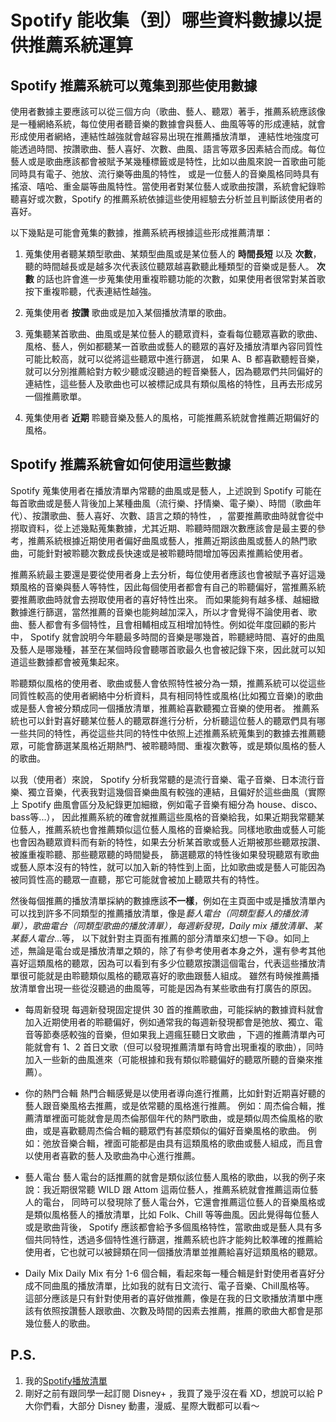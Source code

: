 Spotify 能收集（到）哪些資料數據以提供推薦系統運算
==============================================

Spotify 推薦系統可以蒐集到那些使用數據
-----------------------------------

使用者數據主要應該可以從三個方向（歌曲、藝人、聽眾）著手，推薦系統應該像是一種網絡系統，每位使用者聽音樂的數據會與藝人、曲風等等的形成連結，就會形成使用者網絡，連結性越強就會越容易出現在推薦播放清單，
連結性地強度可能透過時間、按讚歌曲、藝人喜好、次數、曲風、語言等眾多因素結合而成。每位藝人或是歌曲應該都會被賦予某幾種標籤或是特性，比如以曲風來說一首歌曲可能同時具有電子、弛放、流行樂等曲風的特性，
或是一位藝人的音樂風格同時具有搖滾、嘻哈、重金屬等曲風特性。當使用者對某位藝人或歌曲按讚，系統會紀錄聆聽喜好或次數，Spotify 的推薦系統依據這些使用經驗去分析並且判斷該使用者的喜好。

以下幾點是可能會蒐集的數據，推薦系統再根據這些形成推薦清單：
1. 蒐集使用者聽某類型歌曲、某類型曲風或是某位藝人的 **時間長短** 以及 **次數**，聽的時間越長或是越多次代表該位聽眾越喜歡聽此種類型的音樂或是藝人。
   **次數** 的話也許會進一步蒐集使用重複聆聽功能的次數，如果使用者很常對某首歌按下重複聆聽，代表連結性越強。
   
2. 蒐集使用者 **按讚** 歌曲或是加入某個播放清單的歌曲。

3. 蒐集聽某首歌曲、曲風或是某位藝人的聽眾資料，查看每位聽眾喜歡的歌曲、風格、藝人，例如都聽某一首歌曲或藝人的聽眾的喜好及播放清單內容同質性可能比較高，就可以從將這些聽眾中進行篩選，
   如果 A、B 都喜歡聽輕音樂，就可以分別推薦給對方較少聽或沒聽過的輕音樂藝人，因為聽眾們共同偏好的連結性，這些藝人及歌曲也可以被標記成具有類似風格的特性，且再去形成另一個推薦歌單。
   
4. 蒐集使用者 **近期** 聆聽音樂及藝人的風格，可能推薦系統就會推薦近期偏好的風格。

Spotify 推薦系統會如何使用這些數據
-------------------------------

Spotify 蒐集使用者在播放清單內常聽的曲風或是藝人，上述說到 Spotify 可能在每首歌曲或是藝人背後加上某種曲風（流行樂、抒情樂、電子樂）、時間（歌曲年代）、按讚歌曲、藝人喜好、次數、語言之類的特性，
，當要推薦歌曲時就會從中撈取資料，從上述幾點蒐集數據，尤其近期、聆聽時間跟次數應該會是最主要的參考，推薦系統根據近期使用者偏好曲風或藝人，推薦近期該曲風或藝人的熱門歌曲，可能針對被聆聽次數成長快速或是被聆聽時間增加等因素推薦給使用者。

推薦系統最主要還是要從使用者身上去分析，每位使用者應該也會被賦予喜好這幾類風格的音樂與藝人等特性，因此每個使用者都會有自己的聆聽偏好，當推薦系統要推薦歌曲時就會去撈取使用者的喜好特性出來。
而如果能夠有越多樣、越細緻數據進行篩選，當然推薦的音樂也能夠越加深入，所以才會覺得不論使用者、歌曲、藝人都會有多個特性，且會相輔相成互相增加特性。例如從年度回顧的影片中，
Spotify 就會說明今年聽最多時間的音樂是哪幾首，聆聽總時間、喜好的曲風及藝人是哪幾種，甚至在某個時段會聽哪首歌最久也會被記錄下來，因此就可以知道這些數據都會被蒐集起來。

聆聽類似風格的使用者、歌曲或藝人會依照特性被分為一類，推薦系統可以從這些同質性較高的使用者網絡中分析資料，具有相同特性或風格(比如獨立音樂)的歌曲或是藝人會被分類成同一個播放清單，推薦給喜歡聽獨立音樂的使用者。
推薦系統也可以針對喜好聽某位藝人的聽眾群進行分析，分析聽這位藝人的聽眾們具有哪一些共同的特性，再從這些共同的特性中依照上述推薦系統蒐集到的數據去推薦聽眾，可能會篩選某風格近期熱門、被聆聽時間、重複次數等，或是類似風格的藝人的歌曲。

以我（使用者）來說， Spotify 分析我常聽的是流行音樂、電子音樂、日本流行音樂、獨立音樂，代表我對這幾個音樂曲風有較強的連結，且偏好於這些曲風（實際上 Spotify 曲風會區分及紀錄更加細緻，例如電子音樂有細分為 house、disco、bass等...），
因此推薦系統的確會就推薦這些風格的音樂給我，如果近期我常聽某位藝人，推薦系統也會推薦類似這位藝人風格的音樂給我。同樣地歌曲或藝人可能也會因為聽眾資料而有新的特性，如果去分析某首歌或藝人近期被那些聽眾按讚、被誰重複聆聽、那些聽眾聽的時間變長，
篩選聽眾的特性後如果發現聽眾有歌曲或藝人原本沒有的特性，就可以加入新的特性到上面，比如歌曲或是藝人可能因為被同質性高的聽眾一直聽，那它可能就會被加上聽眾共有的特性。

然後每個推薦的播放清單採納的數據應該**不一樣**，例如在主頁面中或是播放清單內可以找到許多不同類型的推薦播放清單，像是*藝人電台（同類型藝人的播放清單），歌曲電台（同類型歌曲的播放清單），每週新發現，Daily mix 播放清單、某某藝人電台*...等，
以下就針對主頁面有推薦的部分清單來幻想一下😅。如同上述，無論是電台或是播放清單之類的，除了有參考使用者本身之外，還有參考其他喜好這類風格的聽眾，因為可以看到有多少位聽眾按讚這個電台，代表這些播放清單很可能就是由聆聽類似風格的聽眾喜好的歌曲跟藝人組成。
雖然有時候推薦播放清單會出現一些從沒聽過的曲風等，可能是因為有某些歌曲有打廣告的原因。

+ 每周新發現 
  每週新發現固定提供 30 首的推薦歌曲，可能採納的數據資料就會加入近期使用者的聆聽偏好，例如通常我的每週新發現都會是弛放、獨立、電音等節奏感較強的音樂，但如果我上週瘋狂聽日文歌曲
，下週的推薦清單內可能就會有 1、2 首日文歌（但可以發現推薦清單有時會出現重複的歌曲），同時加入一些新的曲風進來（可能根據和我有類似聆聽偏好的聽眾所聽的音樂來推薦）。

+ 你的熱門合輯
  熱門合輯感覺是以使用者導向進行推薦，比如針對近期喜好聽的藝人跟音樂風格去推薦，或是依常聽的風格進行推薦。
  例如：周杰倫合輯，推薦清單裡面可能就會是周杰倫那個年代的熱門歌曲，或是類似周杰倫風格的歌曲，或是喜歡聽周杰倫合輯的聽眾們有甚麼類似的偏好音樂風格的歌曲。
  例如：弛放音樂合輯，裡面可能都是由具有這類風格的歌曲或藝人組成，而且會以使用者喜歡的藝人及歌曲為中心進行推薦。
  
+ 藝人電台
  藝人電台的話推薦的就會是類似該位藝人風格的歌曲，以我的例子來說：我近期很常聽 WILD 跟 Attom 這兩位藝人，推薦系統就會推薦這兩位藝人的電台，
  同時可以發現除了藝人電台外，它還會推薦這位藝人的音樂風格或是類似風格藝人的播放清單，比如 Folk、Chill 等等曲風。因此覺得每位藝人或是歌曲背後，
  Spotify 應該都會給予多個風格特性，當歌曲或是藝人具有多個共同特性，透過多個特性進行篩選，推薦系統也許才能夠比較準確的推薦給使用者，它也就可以被歸類在同一個播放清單並推薦給喜好這類風格的聽眾。

+ Daily Mix 
  Daily Mix 有分 1-6 個合輯，看起來每一種合輯是針對使用者喜好分成不同曲風的播放清單，比如我的就有日文流行、電子音樂、Chill風格等。
  這部分應該是只有針對使用者的喜好做推薦，像是在我的日文歌播放清單中應該有依照按讚藝人跟歌曲、次數及時間的因素去推薦，推薦的歌曲大都會是那幾位藝人的歌曲。

## P.S. ##
 1. 我的[Spotify播放清單](https://open.spotify.com/playlist/37i9dQZF1EUMDoJuT8yJsl?si=1620ca9d4e1446fc)
 2. 剛好之前有跟同學一起訂閱 Disney+ ，我買了幾乎沒在看 XD，想說可以給 P 大你們看，大部分 Disney 動畫，漫威、星際大戰都可以看～
